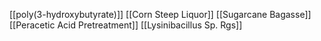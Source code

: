 [[poly(3-hydroxybutyrate)]]
[[Corn Steep Liquor]]
[[Sugarcane Bagasse]]
[[Peracetic Acid Pretreatment]]
[[Lysinibacillus Sp. Rgs]]
